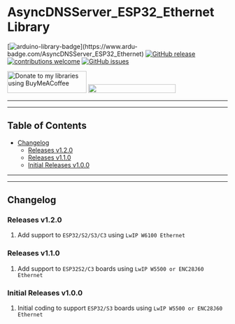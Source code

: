 # AsyncDNSServer_ESP32_Ethernet Library

[![arduino-library-badge](https://www.ardu-badge.com/badge/AsyncDNSServer_ESP32_Ethernet.svg?)](https://www.ardu-badge.com/AsyncDNSServer_ESP32_Ethernet)
[![GitHub release](https://img.shields.io/github/release/khoih-prog/AsyncDNSServer_ESP32_Ethernet.svg)](https://github.com/khoih-prog/AsyncDNSServer_ESP32_Ethernet/releases)
[![contributions welcome](https://img.shields.io/badge/contributions-welcome-brightgreen.svg?style=flat)](#Contributing)
[![GitHub issues](https://img.shields.io/github/issues/khoih-prog/AsyncDNSServer_ESP32_Ethernet.svg)](http://github.com/khoih-prog/AsyncDNSServer_ESP32_Ethernet/issues)


<a href="https://www.buymeacoffee.com/khoihprog6" title="Donate to my libraries using BuyMeACoffee"><img src="https://cdn.buymeacoffee.com/buttons/v2/default-yellow.png" alt="Donate to my libraries using BuyMeACoffee" style="height: 50px !important;width: 181px !important;" ></a>
<a href="https://www.buymeacoffee.com/khoihprog6" title="Donate to my libraries using BuyMeACoffee"><img src="https://img.shields.io/badge/buy%20me%20a%20coffee-donate-orange.svg?logo=buy-me-a-coffee&logoColor=FFDD00" style="height: 20px !important;width: 200px !important;" ></a>


---
---

## Table of Contents

* [Changelog](#changelog)
  * [Releases v1.2.0](#releases-v120)
  * [Releases v1.1.0](#releases-v110)
  * [Initial Releases v1.0.0](#initial-releases-v100)

---
---

## Changelog

### Releases v1.2.0

1. Add support to `ESP32/S2/S3/C3` using `LwIP W6100 Ethernet`

### Releases v1.1.0

1. Add support to `ESP32S2/C3` boards using `LwIP W5500 or ENC28J60 Ethernet`

### Initial Releases v1.0.0

1. Initial coding to support `ESP32/S3` boards using `LwIP W5500 or ENC28J60 Ethernet`

